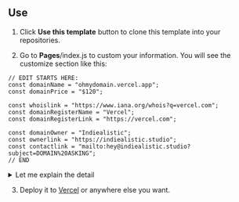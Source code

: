 ## Use

1. Click **Use this template** button to clone this template into your repositories.

2. Go to **Pages**/index.js to custom your information. You will see the customize section like this:

```
// EDIT STARTS HERE:
const domainName = "ohmydomain.vercel.app";
const domainPrice = "$120";

const whoislink = "https://www.iana.org/whois?q=vercel.com";
const domainRegisterName = "Vercel";
const domainRegisterLink = "https://vercel.com";

const domainOwner = "Indiealistic";
const ownerlink = "https://indiealistic.studio";
const contactlink = "mailto:hey@indiealistic.studio?subject=DOMAIN%20ASKING";
// END
```
<details>
<summary>Let me explain the detail</summary>

### domainName
```const domainName = "ohmydomain.vercel.app";```

Edit ```ohmydomain.vercel.app``` to your domain.


### domainPrice
```const domainPrice = "$120";```

Edit ```$120``` to the price you want.


### whoislink
```const whoislink = "https://www.iana.org/whois?q=vercel.com";```

Edit ```https://www.iana.org/whois?q=vercel.com``` to any whois website that you want.


### domainRegisterName
```const domainRegisterName = "Vercel";```

Edit ```Vercel``` to the name of domain register that you using to let the user know.


### domainRegisterLink
```const domainRegisterLink = "https://vercel.com";```

Edit ```https://vercel.com``` to the website link of register.


### domainOwner
```const domainOwner = "Indiealistic";```

Edit ```Indiealistic``` to your name or anyone else if you want.


### ownerlink
```const ownerlink = "https://indiealistic.studio";```

Change ```https://indiealistic.studio``` to the website link of the domain owner


### contactlink
```const contactlink = "mailto:hey@indiealistic.studio?subject=DOMAIN%20ASKING";```

Edit ```mailto:hey@indiealistic.studio?subject=DOMAIN%20ASKING``` to the url that you want. I am using ```mailto:``` link because this will automatically redirect user to their email appication (very good UX if you don't want to use form submit). 

Recommendation: You could use [MailToMe](https://mailtolink.me/) to design your email template. This tool will generate it into an url ```mailto:...``` and you just need to copy it.
</details>

3. Deploy it to [Vercel](https://vercel.com) or anywhere else you want.
